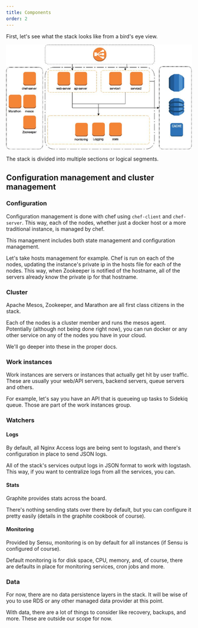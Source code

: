 ```yaml
---
title: Components
order: 2
---
```


First, let's see what the stack looks like from a bird's eye view.

![Stack Overview](/img/overview/stack-overview.jpg)

The stack is divided into multiple sections or logical segments.

## Configuration management and cluster management

### Configuration

Configuration management is done with chef using `chef-client` and `chef-server`. This way, each of the nodes, whether just a docker host or a more traditional instance, is managed by chef.

This management includes both state management and configuration management.

Let's take hosts management for example. Chef is run on each of the nodes, updating the instance's private ip in the hosts file for each of the nodes. This way, when Zookeeper is notified of the hostname, all of the servers already know the private ip for that hostname. 

### Cluster

Apache Mesos, Zookeeper, and Marathon are all first class citizens in the stack.

Each of the nodes is a cluster member and runs the mesos agent. Potentially (although not being done right now), you can run docker or any other service on any of the nodes you have in your cloud.

We'll go deeper into these in the proper docs.

### Work instances

Work instances are servers or instances that actually get hit by user traffic. These are usually your web/API servers, backend servers, queue servers and others.

For example, let's say you have an API that is queueing up tasks to Sidekiq queue. Those are part of the work instances group.

### Watchers

#### Logs

By default, all Nginx Access logs are being sent to logstash, and there's configuration in place to send JSON logs.

All of the stack's services output logs in JSON format to work with logstash. This way, if you want to centralize logs from all the services, you can.

#### Stats

Graphite provides stats across the board.

There's nothing sending stats over there by default, but you can configure it pretty easily (details in the graphite cookbook of course).

#### Monitoring

Provided by Sensu, monitoring is on by default for all instances (if Sensu is configured of course).

Default monitoring is for disk space, CPU, memory, and, of course, there are defaults in place for monitoring services, cron jobs and more.

### Data

For now, there are no data persistence layers in the stack. It will be wise of you to use RDS or any other managed data provider at this point.

With data, there are a lot of things to consider like recovery, backups, and more. These are outside our scope for now.
